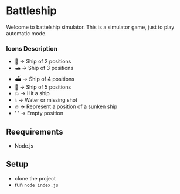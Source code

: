 # Battleship

Welcome to battelship simulator. This is a simulator game, just to play automatic mode.

### Icons Description

- 🛶 -> Ship of 2 positions
- 🛥️ -> Ship of 3 positions
- ⛴️ -> Ship of 4 positions
- 🚢 -> Ship of 5 positions
- 💥 -> Hit a ship
- 💧 -> Water or missing shot
- 🔥 -> Represent a position of a sunken ship
- ' ' -> Empty position

## Reequirements

- Node.js

## Setup

- clone the project
- run `node index.js`